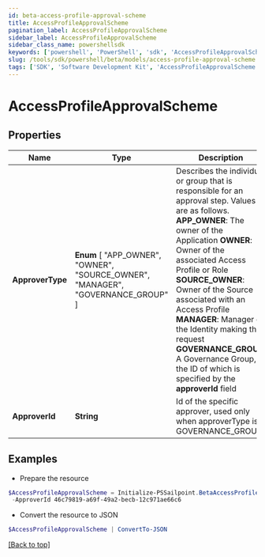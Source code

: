```yaml
---
id: beta-access-profile-approval-scheme
title: AccessProfileApprovalScheme
pagination_label: AccessProfileApprovalScheme
sidebar_label: AccessProfileApprovalScheme
sidebar_class_name: powershellsdk
keywords: ['powershell', 'PowerShell', 'sdk', 'AccessProfileApprovalScheme', 'BetaAccessProfileApprovalScheme'] 
slug: /tools/sdk/powershell/beta/models/access-profile-approval-scheme
tags: ['SDK', 'Software Development Kit', 'AccessProfileApprovalScheme', 'BetaAccessProfileApprovalScheme']
---
```



# AccessProfileApprovalScheme

## Properties

Name | Type | Description | Notes
------------ | ------------- | ------------- | -------------
**ApproverType** |  **Enum** [  "APP_OWNER",    "OWNER",    "SOURCE_OWNER",    "MANAGER",    "GOVERNANCE_GROUP" ] | Describes the individual or group that is responsible for an approval step. Values are as follows. **APP_OWNER**: The owner of the Application  **OWNER**: Owner of the associated Access Profile or Role  **SOURCE_OWNER**: Owner of the Source associated with an Access Profile  **MANAGER**: Manager of the Identity making the request  **GOVERNANCE_GROUP**: A Governance Group, the ID of which is specified by the **approverId** field | [optional] 
**ApproverId** | **String** | Id of the specific approver, used only when approverType is GOVERNANCE_GROUP | [optional] 

## Examples

- Prepare the resource
```powershell
$AccessProfileApprovalScheme = Initialize-PSSailpoint.BetaAccessProfileApprovalScheme  -ApproverType GOVERNANCE_GROUP `
 -ApproverId 46c79819-a69f-49a2-becb-12c971ae66c6
```

- Convert the resource to JSON
```powershell
$AccessProfileApprovalScheme | ConvertTo-JSON
```


[[Back to top]](#) 

